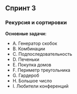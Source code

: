 ## Спринт 3
### Рекурсия и сортировки
**Основные задачи:**
- A. Генератор скобок
- B. Комбинации
- C. Подпоследовательность
- D. Печеньки
- E. Покупка домов
- F. Периметр треугольника
- G. Гардероб
- H. Большое число
- I. Любители конференций
